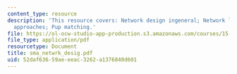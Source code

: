 ```yaml
---
content_type: resource
description: 'This resource covers: Network design ingeneral; Network loading; Solution
  approaches; Pup matching.'
file: https://ol-ocw-studio-app-production.s3.amazonaws.com/courses/15-094j-systems-optimization-models-and-computation-sma-5223-spring-2004/52daf63659aeeeac3262a1376840d601_sma_netwrk_desig.pdf
file_type: application/pdf
resourcetype: Document
title: sma_netwrk_desig.pdf
uid: 52daf636-59ae-eeac-3262-a1376840d601
---
```

